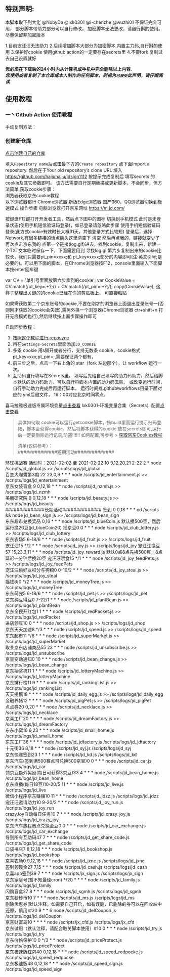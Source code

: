 
## 特别声明: 
本脚本取下列大佬 @NobyDa @lxk0301 @i-chenzhe @wuzhi01 
不保证完全可用， 部分脚本带助力部分可以自行修改， 加密脚本无法更改，请自行斟酌使用。
尽量保留非加密版本

1.目前宠汪汪无法助力
2.后续增加脚本大部分为加密脚本,内置主力码,自行斟酌使用 
3.保护好cookie 使用github action的一定要存在secrets里
4.不要fork 复制过去自己设置就好 

 **您必须在下载后的24小时内从计算机或手机中完全删除以上内容.**  </br>
 ***您使用或者复制了本仓库或本人制作的任何脚本，则视为`已接受`此声明，请仔细阅读*** 
## 使用教程

### 一丶Github Action 使用教程
手动复制方法：
### 创建新仓库

[点击创建自己的仓库](https://github.com/new)

填入`Repository name`后点击最下方的`Create repository` 点下面Import a repository.
然后在于Your old repository’s clone URL 填入 https://github.com/hajiuhajiu/jdsign1112 按提示完成复制后
填写secrets 的cookie及其它参数即可。
该方法需要自行定期替换或更新脚本，不会同步，但方法简单
获取cookie步骤：  
浏览器获取京东cookie教程   
以下浏览器都行    Chrome浏览器   新版Edge浏览器  国产360，QQ浏览器切换到极速模式
操作步骤
电脑浏览器打开京东网址 https://m.jd.com/

按键盘F12键打开开发者工具，然后点下图中的图标 切换到手机模式
此时是未登录状态(使用手机短信验证码登录)，如已登录请忽略此步骤
使用手机短信验证码登录(此方式cookie有效时长大概31天，其他登录方式比较短)
登录后，选择Network,有很多链接的话点箭头这里清空下 清空
然后再点我的，链接就变少了 再次点击京东我的
点第一个链接(log.gif)进去，找到cookie，复制出来，新建一个TXT文本临时保存一下，下面需要用到 寻找log.gi
第六步复制出来的cookie比较长，我们只需要pt_pin=xxxx;和 pt_key=xxxx;部分的内容即可(注:英文引号;是必要的)。可以用下面的脚本，在Chrome浏览器按F12，console里面输入下面脚本按enter回车键

var CV = '单引号里面放第六步拿到的cookie';
var CookieValue = CV.match(/pt_key=.+?;/) + CV.match(/pt_pin=.+?;/);
copy(CookieValue);
这样子整理出关键的的cookie已经在你的剪贴板上， 可直接粘贴

如果需获取第二个京东账号的cookie,不要在刚才的浏览器上面退出登录账号一(否则刚才获取的cookie会失效),需另外换一个浏览器(Chrome浏览器 ctr+shift+n 打开无痕模式也行),然后继续按上面步骤操作即可

自动同步教程：
1. [按照这个教程进行 reposync](backup/reposync.md)
2. 再在`Settings`-`Secrets`里面添加`JD_COOKIE`
3. 多条 cookie 用`&`隔开或者分行，支持无数条 cookie，cookie格式pt_key=xxx;pt_pin=;,需要保证两个都有，
4. 前三步之后，点击一下右上角的 star（fork 左边那个），让 workflow 运行一次。
5. 互助码自行填写在Secrets里， 填写后先给自己填写的助力码助力，然后给脚本默认的助力码助力，可以自行将脚本内置的助力码去除， 或改变运行时间，自行手动助力完成后再运行脚本，
运行时间找.github\workflows目录下面对应的 yml后缀文件， 16：00对应北京时间零点。

喜马拉雅极速版专属环境变量[点击查看](backup/xmly/xmly.md)
lxk0301-环境变量合集（Secrets）配置[点击查看](https://gitee.com/lxk0301/jd_scripts/blob/master/githubAction.md)

> 具体如何取 cookie可以运行getcookie脚本，按build里面运行提示扫码登陆，脚本会获得cookie，然后将脚本获得的cookie 放在secrets即可,运行后一定要删除运行记录,防盗!!!!!!
>  如何配置,可参考 > [获取京东Cookies教程](https://github.com/hajiuhajiu/jdsign1112/blob/master/backUp/GetJdCookie2.md)
>
> 
>   清单(仅供参考）：  
> ##############短期活动############## 

环球挑战赛 活动时：2021-02-02 至 2021-02-22  10 9,12,20,21 2-22 2 * node /scripts/jd_global.js >> /scripts/logs/jd_global  
百变大咖秀第3期  22 23,0,9 * * * node /scripts/jd_entertainment.js >> /scripts/logs/jd_entertainment   
 京东女装盲盒 9 0,12,18 * * * node /scripts/jd_nzmh.js >> /scripts/logs/jd_nzmh   
 美丽研究院 9 0,12,18 * * * node /scripts/jd_beauty.js >> /scripts/logs/jd_beauty   
##############长期活动##############
 签到  0 0,18 * * * cd /scripts && node jd_bean_sign.js >> /scripts/logs/jd_bean_sign   
 东东超市兑换奖品 0,16 * * * node /scripts/jd_blueCoin.js 默认换500豆，然后运行换20豆(jd_blueCoin20) 
 摇京豆0 0 * * * node /scripts/jd_club_lottery.js >> /scripts/logs/jd_club_lottery   
 东东农场5 6-18/6 * * * node /scripts/jd_fruit.js >> /scripts/logs/jd_fruit   
 宠汪汪15 */2 * * * node /scripts/jd_joy.js >> /scripts/logs/jd_joy
 宠汪汪换豆 57 15,23,3,11 * * * node /scripts/jd_joy_reward.js 默认0点8点先换500豆，8点延迟一分钟后换20豆 
 宠汪汪喂食15 */1 * * * node /scripts/jd_joy_feedPets.js >> /scripts/logs/jd_joy_feedPets   
 宠汪汪偷好友积分与狗粮0 0-10/2 * * * node /scripts/jd_joy_steal.js >> /scripts/logs/jd_joy_steal      
 摇钱树0 */2 * * * node /scripts/jd_moneyTree.js >> /scripts/logs/jd_moneyTree      
 东东萌宠5 6-18/6 * * * node /scripts/jd_pet.js >> /scripts/logs/jd_pet      
 京东种豆得豆0 7-22/1 * * * node /scripts/jd_plantBean.js >> /scripts/logs/jd_plantBean      
 京东全民开红包1 1 * * * node /scripts/jd_redPacket.js >> /scripts/logs/jd_redPacket      
 进店领豆10 0 * * * node /scripts/jd_shop.js >> /scripts/logs/jd_shop      
 京东天天加速8 */3 * * * node /scripts/jd_speed.js >> /scripts/logs/jd_speed      
 东东超市11 */6 * * * node /scripts/jd_superMarket.js >> /scripts/logs/jd_superMarket      
 取关京东店铺商品55 23 * * * node /scripts/jd_unsubscribe.js >> /scripts/logs/jd_unsubscribe      
 京豆变动通知0 10 * * * node /scripts/jd_bean_change.js >> /scripts/logs/jd_bean_change      
 京东抽奖机11 1 * * * node /scripts/jd_lotteryMachine.js >> /scripts/logs/jd_lotteryMachine      
 京东排行榜11 9 * * * node /scripts/jd_rankingList.js >> /scripts/logs/jd_rankingList      
 天天提鹅18 * * * * node /scripts/jd_daily_egg.js >> /scripts/logs/jd_daily_egg      
 金融养猪12 * * * * node /scripts/jd_pigPet.js >> /scripts/logs/jd_pigPet      
 点点券20 0,20 * * * node /scripts/jd_necklace.js >> /scripts/logs/jd_necklace      
 京喜工厂20 * * * * node /scripts/jd_dreamFactory.js >> /scripts/logs/jd_dreamFactory       
 东东小窝16 6,23 * * * node /scripts/jd_small_home.js    /scripts/logs/jd_small_home       
 东东工厂36 * * * * node /scripts/jd_jdfactory.js    /scripts/logs/jd_jdfactory       
 十元街36 8,18 * * * node /scripts/jd_syj.js    /scripts/logs/jd_syj       
 京东快递签到23 1 * * * node /scripts/jd_kd.js    /scripts/logs/jd_kd       
 京东汽车(签到满500赛点可兑换500京豆)0 0 * * * node /scripts/jd_car.js    /scripts/logs/jd_car       
 领京豆额外奖励(每日可获得3京豆)33 4 * * * node /scripts/jd_bean_home.js    /scripts/logs/jd_bean_home       
 京东直播(每日18豆)10-20/5 11 * * * node /scripts/jd_live.js    /scripts/logs/jd_live       
 微信小程序京东赚赚10 11 * * * node /scripts/jd_jdzz.js    /scripts/logs/jd_jdzz       
 宠汪汪邀请助力10 9-20/2 * * * node /scripts/jd_joy_run.js    /scripts/logs/jd_joy_run       
 crazyJoy自动每日任务10 7 * * * node /scripts/jd_crazy_joy.js    /scripts/logs/jd_crazy_joy       
 京东汽车旅程赛点兑换金豆0 0 * * * node /scripts/jd_car_exchange.js    /scripts/logs/jd_car_exchange       
 导到所有互助码47 7 * * * node /scripts/jd_get_share_code.js    /scripts/logs/jd_get_share_code       
 口袋书店7 8,12,18 * * * node /scripts/jd_bookshop.js    /scripts/logs/jd_bookshop       
 京喜农场0 9,12,18 * * * node /scripts/jd_jxnc.js    /scripts/logs/jd_jxnc       
 签到领现金27 7,15 * * * node /scripts/jd_cash.js    /scripts/logs/jd_cash       
 京喜app签到39 7 * * * node /scripts/jx_sign.js    /scripts/logs/jx_sign       
 京东家庭号(暂不知最佳cron) */20 * * * * node /scripts/jd_family.js    /scripts/logs/jd_family       
 闪购盲盒27 8 * * * node /scripts/jd_sgmh.js    /scripts/logs/jd_sgmh       
 京东秒秒币10 7 * * * node /scripts/jd_ms.js    /scripts/logs/jd_ms       
 删除优惠券(默认注释，如需要自己开启，如有误删，已删除的券可以在回收站中还原，慎用)#20 9 * * 6 node /scripts/jd_delCoupon.js    /scripts/logs/jd_delCoupon       
 京喜财富岛10 * * * *  node /scripts/jx_cfd.js    /scripts/logs/jx_cfd       
 京东试用（默认注释，请配合取关脚本使用）#10 0 * * *  node /scripts/jd_try.js    /scripts/logs/jd_try       
 京东价格保护10 0 */3 * *  node /scripts/jd_priceProtect.js    /scripts/logs/jd_priceProtect       
 京东极速版红包40 0,12,18 * * *  node /scripts/jd_speed_redpocke.js    /scripts/logs/jd_speed_redpocke       
 京东极速版48 0,12,18 * * *  node /scripts/jd_speed_sign.js    /scripts/logs/jd_speed_sign     

